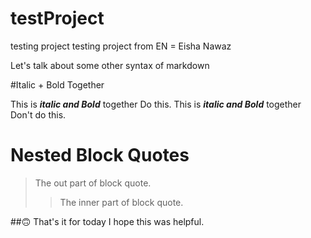 # testProject
testing project
testing project from EN = Eisha Nawaz

Let's talk about some other syntax of markdown

#Italic + Bold Together

This is ***italic and Bold*** together Do this.
This is ___italic and Bold___ together Don't do this.

# Nested Block Quotes

> The out part of block quote.
>
>>The inner part of block quote.

##🙃 That's it for today I hope this was helpful. 

